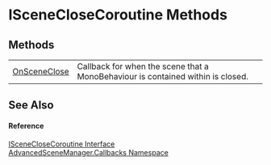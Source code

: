 # ISceneCloseCoroutine Methods




## Methods
<table>
<tr>
<td><a href="M_AdvancedSceneManager_Callbacks_ISceneCloseCoroutine_OnSceneClose">OnSceneClose</a></td>
<td>Callback for when the scene that a MonoBehaviour is contained within is closed.</td></tr>
</table>

## See Also


#### Reference
<a href="T_AdvancedSceneManager_Callbacks_ISceneCloseCoroutine">ISceneCloseCoroutine Interface</a>  
<a href="N_AdvancedSceneManager_Callbacks">AdvancedSceneManager.Callbacks Namespace</a>  
